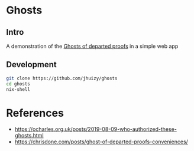 # Ghosts

## Intro

A demonstration of the [Ghosts of departed proofs](https://kataskeue.com/gdp.pdf) in a simple web app

## Development

```bash
git clone https://github.com/jhuizy/ghosts 
cd ghosts 
nix-shell
```

# References

- https://ocharles.org.uk/posts/2019-08-09-who-authorized-these-ghosts.html
- https://chrisdone.com/posts/ghost-of-departed-proofs-conveniences/
